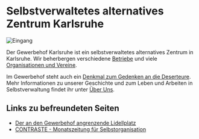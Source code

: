 # Selbstverwaltetes alternatives Zentrum Karlsruhe

![Eingang](img/Eingang.png)

Der Gewerbehof Karlsruhe ist ein selbstverwaltetes alternatives Zentrum
in Karlsruhe. Wir beherbergen verschiedene [Betriebe](betriebe) und viele
[Organisationen und Vereine](organisationen).

Im Gewerbehof steht auch ein
[Denkmal zum Gedenken an die Deserteure](deserteursdenkmal).
Mehr Informationen zu unserer Geschichte und zum Leben und Arbeiten in
Selbstverwaltung findet ihr unter [Über Uns](ueber-uns).

## Links zu befreundeten Seiten

* [Der an den Gewerbehof angrenzende Lidellplatz](http://www.lidellplatz.net)
* [CONTRASTE - Monatszeitung für Selbstorganisation](http://www.contraste.org)
